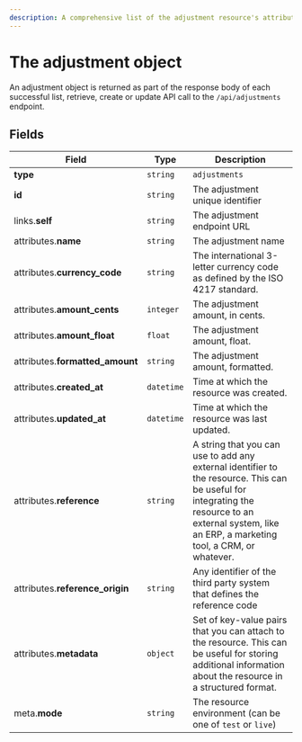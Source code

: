 ```yaml
---
description: A comprehensive list of the adjustment resource's attributes and relationships
---
```


# The adjustment object

An adjustment object is returned as part of the response body of each successful list, retrieve, create or update API call to the `/api/adjustments` endpoint.

## Fields

| Field          | Type     | Description                                  |
| -------------- | -------- | -------------------------------------------- |
| **type**       | `string` | `adjustments`                        |
| **id**         | `string` | The adjustment unique identifier  |
| links.**self** | `string` | The adjustment endpoint URL       |
| attributes.**name** | `string` | The adjustment name |
| attributes.**currency_code** | `string` | The international 3-letter currency code as defined by the ISO 4217 standard. |
| attributes.**amount_cents** | `integer` | The adjustment amount, in cents. |
| attributes.**amount_float** | `float` | The adjustment amount, float. |
| attributes.**formatted_amount** | `string` | The adjustment amount, formatted. |
| attributes.**created_at** | `datetime` | Time at which the resource was created. |
| attributes.**updated_at** | `datetime` | Time at which the resource was last updated. |
| attributes.**reference** | `string` | A string that you can use to add any external identifier to the resource. This can be useful for integrating the resource to an external system, like an ERP, a marketing tool, a CRM, or whatever. |
| attributes.**reference_origin** | `string` | Any identifier of the third party system that defines the reference code |
| attributes.**metadata** | `object` | Set of key-value pairs that you can attach to the resource. This can be useful for storing additional information about the resource in a structured format. |
| meta.**mode** | `string` | The resource environment \(can be one of `test` or `live`\) |

